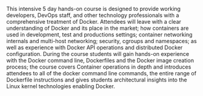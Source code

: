 This intensive 5 day hands-on course is designed to provide working developers, DevOps staff, and other technology professionals with a comprehensive treatment of Docker. Attendees will leave with a clear understanding of Docker and its place in the market; how containers are used in development, test and productions settings; container networking internals and multi-host networking; security, cgroups and namespaces; as well as experience with Docker API operations and distributed Docker configuration. During the course students will gain hands-on experience with the Docker command line, Dockerfiles and the Docker image creation process; the course covers Container operations in depth and introduces attendees to all of the docker command line commands, the entire range of Dockerfile instructions and gives students architectural insights into the Linux kernel technologies enabling Docker.
